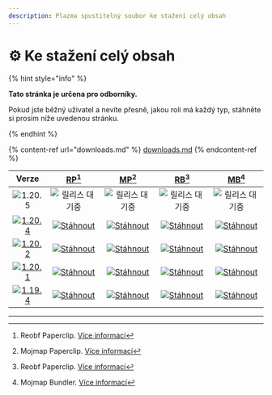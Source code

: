 ```yaml
---
description: Plazma spustitelný soubor ke stažení celý obsah
---
```


# ⚙️ Ke stažení celý obsah

{% hint style="info" %}

**Tato stránka je určena pro odborníky.**

Pokud jste běžný uživatel a nevíte přesně, jakou roli má každý typ, stáhněte si prosím níže uvedenou stránku.

{% endhint %}

{% content-ref url="downloads.md" %}
[downloads.md](downloads.md)
{% endcontent-ref %}

[wtr]: <https://badge.plazmamc.org/0/Čeká na vydání>

|                                       Verze                                       |                              [RP](#user-content-fn-1)[^1]                              |                              [MP](#user-content-fn-2)[^2]                              |                              [RB](#user-content-fn-3)[^3]                              |                              [MB](#user-content-fn-4)[^4]                              |
| :-------------------------------------------------------------------------------: | :------------------------------------------------------------------------------------: | :------------------------------------------------------------------------------------: | :------------------------------------------------------------------------------------: | :------------------------------------------------------------------------------------: |
|                   ![1.20.5](https://badge.plazmamc.org/0/1.20.5)                  |                                     ![릴리스 대기중][wtr]                                    |                                     ![릴리스 대기중][wtr]                                    |                                     ![릴리스 대기중][wtr]                                    |                                     ![릴리스 대기중][wtr]                                    |
| [![1.20.4](https://badge.plazmamc.org/2/1.20.4)](https://git.plazmamc.org/1.20.4) | [![Stáhnout](https://badge.plazmamc.org/1/Stáhnout)](https://dl.plazmamc.org/1.20.4/0) | [![Stáhnout](https://badge.plazmamc.org/1/Stáhnout)](https://dl.plazmamc.org/1.20.4/1) | [![Stáhnout](https://badge.plazmamc.org/1/Stáhnout)](https://dl.plazmamc.org/1.20.4/2) | [![Stáhnout](https://badge.plazmamc.org/1/Stáhnout)](https://dl.plazmamc.org/1.20.4/3) |
| [![1.20.2](https://badge.plazmamc.org/6/1.20.2)](https://git.plazmamc.org/1.20.2) | [![Stáhnout](https://badge.plazmamc.org/1/Stáhnout)](https://dl.plazmamc.org/1.20.2/0) | [![Stáhnout](https://badge.plazmamc.org/1/Stáhnout)](https://dl.plazmamc.org/1.20.2/1) | [![Stáhnout](https://badge.plazmamc.org/1/Stáhnout)](https://dl.plazmamc.org/1.20.2/2) | [![Stáhnout](https://badge.plazmamc.org/1/Stáhnout)](https://dl.plazmamc.org/1.20.2/3) |
| [![1.20.1](https://badge.plazmamc.org/4/1.20.1)](https://git.plazmamc.org/1.20.1) | [![Stáhnout](https://badge.plazmamc.org/1/Stáhnout)](https://dl.plazmamc.org/1.20.1/0) | [![Stáhnout](https://badge.plazmamc.org/1/Stáhnout)](https://dl.plazmamc.org/1.20.1/1) | [![Stáhnout](https://badge.plazmamc.org/1/Stáhnout)](https://dl.plazmamc.org/1.20.1/2) | [![Stáhnout](https://badge.plazmamc.org/1/Stáhnout)](https://dl.plazmamc.org/1.20.1/3) |
| [![1.19.4](https://badge.plazmamc.org/4/1.19.4)](https://git.plazmamc.org/1.19.4) | [![Stáhnout](https://badge.plazmamc.org/1/Stáhnout)](https://dl.plazmamc.org/1.19.4/0) | [![Stáhnout](https://badge.plazmamc.org/1/Stáhnout)](https://dl.plazmamc.org/1.19.4/1) | [![Stáhnout](https://badge.plazmamc.org/1/Stáhnout)](https://dl.plazmamc.org/1.19.4/2) | [![Stáhnout](https://badge.plazmamc.org/1/Stáhnout)](https://dl.plazmamc.org/1.19.4/3) |

***

[^1]: Reobf Paperclip. [Více informací](../administration/getting-started#id-2)

[^2]: Mojmap Paperclip. [Více informací](../administration/getting-started#id-2)

[^3]: Reobf Paperclip. [Více informací](../administration/getting-started#id-2)

[^4]: Mojmap Bundler. [Více informací](../administration/getting-started#id-2)
